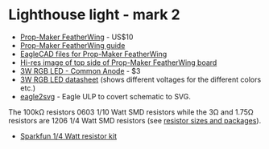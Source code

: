 Lighthouse light - mark 2
=========================

* [Prop-Maker FeatherWing](https://www.adafruit.com/product/3988) - US$10
* [Prop-Maker FeatherWing guide](https://learn.adafruit.com/adafruit-prop-maker-featherwing?view=all)
* [EagleCAD files for Prop-Maker FeatherWing](https://github.com/adafruit/Adafruit-Prop-Maker-FeatherWing-PCB)
* [Hi-res image of top side of Prop-Maker FeatherWing board](https://cdn-learn.adafruit.com/assets/assets/000/069/373/original/adafruit_products_PropMakerFeatherWingTop.jpg)
* [3W RGB LED - Common Anode](https://www.adafruit.com/product/2530) - $3
* [3W RGB LED datasheet](https://cdn-shop.adafruit.com/product-files/2530/FD-3RGB-Y2.pdf) (shows different voltages for the different colors etc.)
* [eagle2svg](http://eagle.autodesk.com/eagle/ulp?q[title_or_author_or_description_cont]=svg) - Eagle ULP to covert schematic to SVG.

The 100k&ohm; resistors 0603 1/10 Watt SMD resistors while the 3&ohm; and 1.75&ohm; resistors are 1206 1/4 Watt SMD resistors (see [resistor sizes and packages](http://www.resistorguide.com/resistor-sizes-and-packages/)).

* [Sparkfun 1/4 Watt resistor kit](https://www.sparkfun.com/products/10969)

